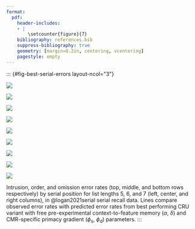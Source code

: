 ```yaml
---
format:
  pdf:
    header-includes:
    - |
        \setcounter{figure}{7}
    bibliography: references.bib
    suppress-bibliography: true
    geometry: [margin=0.2in, centering, vcentering]
    pagestyle: empty
---
```


::: {#fig-best-serial-errors layout-ncol="3"}

![](figures/Gordon2021_CRU_with_Pre-Expt_and_Primacy__and_ContextTerm_Confusable_Fitting_intrusion_error_rate_LL5.png)

![](figures/Gordon2021_CRU_with_Pre-Expt_and_Primacy__and_ContextTerm_Confusable_Fitting_intrusion_error_rate_LL6.png)

![](figures/Gordon2021_CRU_with_Pre-Expt_and_Primacy__and_ContextTerm_Confusable_Fitting_intrusion_error_rate_LL7.png)

![](figures/Gordon2021_CRU_with_Pre-Expt_and_Primacy__and_ContextTerm_Confusable_Fitting_order_error_rate_LL5.png)

![](figures/Gordon2021_CRU_with_Pre-Expt_and_Primacy__and_ContextTerm_Confusable_Fitting_order_error_rate_LL6.png)

![](figures/Gordon2021_CRU_with_Pre-Expt_and_Primacy__and_ContextTerm_Confusable_Fitting_order_error_rate_LL7.png)

![](figures/Gordon2021_CRU_with_Pre-Expt_and_Primacy__and_ContextTerm_Confusable_Fitting_omission_error_rate_LL5.png)

![](figures/Gordon2021_CRU_with_Pre-Expt_and_Primacy__and_ContextTerm_Confusable_Fitting_omission_error_rate_LL6.png)

![](figures/Gordon2021_CRU_with_Pre-Expt_and_Primacy__and_ContextTerm_Confusable_Fitting_omission_error_rate_LL7.png)

Intrusion, order, and omission error rates (top, middle, and bottom rows respectively) by serial position for list lengths 5, 6, and 7 (left, center, and right columns), in @logan2021serial serial recall data.
Lines compare observed error rates with predicted error rates from best performing CRU variant with free pre-experimental context-to-feature memory ($\alpha$, $\delta$) and CMR-specific primacy gradient  ($\phi_\text{s}$, $\phi_\text{d}$) parameters.
:::

<!-- **Alt Text**.
Nine mini-plots arranged in a 3 by 3 grid. Rows represent error type during serial recall of letters. Top row – Intrusion errors: recalling a letter that was not on the study list. Middle row – Order errors: recalling a studied letter but in the wrong serial position. Bottom row – Omission errors: failing to supply any letter for a position. Columns represent list length: 5-item lists (left), 6-item lists (centre), 7-item lists (right). Within each panel, orange points/lines plot observed error rates by study position; blue points/lines plot predicted rates from the best-fitting CRU + CMR hybrid model (which adds pre-experimental context-to-item associations and a primacy gradient). Error bars show ±1 SE. The model tracks the upward error trend across later positions and captures the different magnitudes for intrusion, order and omission errors across list lengths. -->
